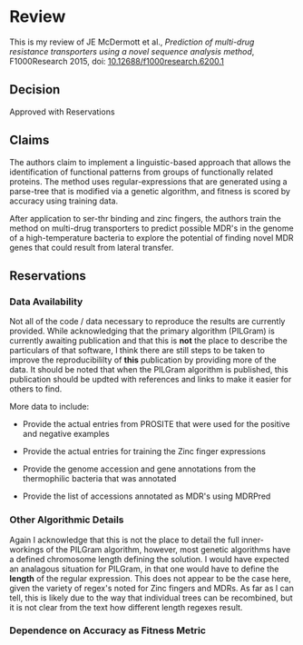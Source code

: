 # Review

This is my review of JE McDermott et al., *Prediction of multi-drug resistance transporters using a novel sequence analysis method*,
F1000Research 2015, doi: [10.12688/f1000research.6200.1](http://dx.doi.org/10.12688/f1000research.6200.1)

## Decision

Approved with Reservations 

## Claims

The authors claim to implement a linguistic-based approach that allows the identification of functional patterns
from groups of functionally related proteins. The method uses regular-expressions that are generated using
a parse-tree that is modified via a genetic algorithm, and fitness is scored by accuracy using training data.

After application to ser-thr binding and zinc fingers, the authors train the method on multi-drug transporters
to predict possible MDR's in the genome of a high-temperature bacteria to explore the potential of finding novel MDR genes
that could result from lateral transfer.

## Reservations

### Data Availability

Not all of the code / data necessary to reproduce the results are currently provided. While acknowledging that
the primary algorithm (PILGram) is currently awaiting publication and that this is **not** the place to describe
the particulars of that software, I think there are still steps to be taken to improve the reproducibililty of **this**
publication by providing more of the data. It should be noted that when the PILGram algorithm is published, this publication
should be updted with references and links to make it easier for others to find. 

More data to include:

* Provide the actual entries from PROSITE that were used for the positive and negative examples

* Provide the actual entries for training the Zinc finger expressions

* Provide the genome accession and gene annotations from the thermophilic bacteria that was annotated

* Provide the list of accessions annotated as MDR's using MDRPred

### Other Algorithmic Details

Again I acknowledge that this is not the place to detail the full inner-workings of the PILGram
algorithm, however, most genetic algorithms have a defined chromosome length defining the solution.
I would have expected an analagous situation for PILGram, in that one would have to define the
**length** of the regular expression. This does not appear to be the case here, given the variety
of regex's noted for Zinc fingers and MDRs. As far as I can tell, this is likely due to the way that individual trees
can be recombined, but it is not clear from the text how different length regexes result.

### Dependence on Accuracy as Fitness Metric
